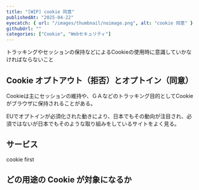 ```yaml
---
title: "[WIP] cookie 同意"
publishedAt: "2025-04-22"
eyecatch: { url: "/images/thumbnail/noimage.png", alt: "cookie 同意" }
githubUrl: ""
categories: ["Cookie", "Webセキュリティ"]
---
```


トラッキングやセッションの保持などによるCookieの使用時に意識していかなければならないこと

## Cookie オプトアウト（拒否）とオプトイン（同意）

Cookieは主にセッションの維持や、ＧＡなどのトラッキング目的としてCookieがブラウザに保持されることがある。

EUでオプトインが必須化された動きにより、日本でもその動向が注目され、必須ではないが日本でもそのような取り組みをしているサイトをよく見る。
## サービス

cookie first

## どの用途の Cookie が対象になるか
